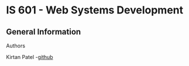 # IS 601 - Web Systems Development
## General Information
Authors

Kirtan Patel -[github](https://github.com/kpp46/HowTheInternetWorks)

